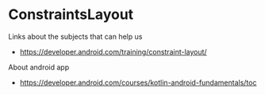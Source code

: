 # ConstraintsLayout
Links about the subjects that can help us
- https://developer.android.com/training/constraint-layout/

About android app
- https://developer.android.com/courses/kotlin-android-fundamentals/toc
